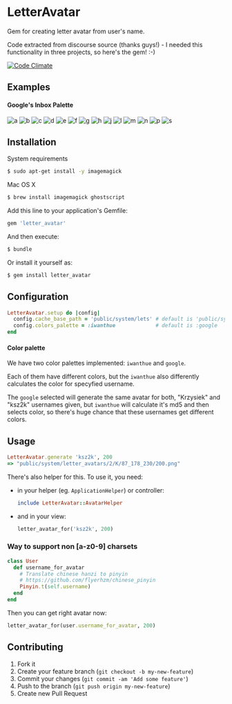 # LetterAvatar

Gem for creating letter avatar from user's name.

Code extracted from discourse source (thanks guys!) - I needed this functionality in three projects, so here's the gem! :-)

[![Code Climate](https://codeclimate.com/github/ksz2k/letter_avatar/badges/gpa.svg)](https://codeclimate.com/github/ksz2k/letter_avatar)

## Examples

#### Google's Inbox Palette

![a](https://cloud.githubusercontent.com/assets/5518/11028712/fb4ceb8a-86fb-11e5-8a94-c75eaf46b089.png) ![b](https://cloud.githubusercontent.com/assets/5518/11028713/fb55fc5c-86fb-11e5-9a67-a4e84ee618be.png) ![c](https://cloud.githubusercontent.com/assets/5518/11028715/fb5a8178-86fb-11e5-9312-9cc990b1a94f.png) ![d](https://cloud.githubusercontent.com/assets/5518/11028714/fb567f88-86fb-11e5-8e99-b14602321f69.png) ![e](https://cloud.githubusercontent.com/assets/5518/11028716/fb61d194-86fb-11e5-8bab-bc69cad905cc.png) ![f](https://cloud.githubusercontent.com/assets/5518/11028717/fb656d54-86fb-11e5-810a-f8a3847c0da8.png) ![g](https://cloud.githubusercontent.com/assets/5518/11028718/fb862e7c-86fb-11e5-8b46-42a64fb15f46.png) ![h](https://cloud.githubusercontent.com/assets/5518/11028719/fb8f1910-86fb-11e5-9794-433a9490b15a.png) ![j](https://cloud.githubusercontent.com/assets/5518/11028720/fb8f200e-86fb-11e5-8b20-476745abfe21.png) ![l](https://cloud.githubusercontent.com/assets/5518/11028721/fb923654-86fb-11e5-961c-92be1aaedef8.png) ![m](https://cloud.githubusercontent.com/assets/5518/11028722/fb9e68b6-86fb-11e5-8ba6-4e8ece3a9d89.png) ![n](https://cloud.githubusercontent.com/assets/5518/11028723/fba26826-86fb-11e5-9611-bde4bc7d84ed.png) ![p](https://cloud.githubusercontent.com/assets/5518/11028724/fbc4d9ec-86fb-11e5-85f3-0e0b46bbc9a1.png) ![s](https://cloud.githubusercontent.com/assets/5518/11028725/fbc5d464-86fb-11e5-937e-de11c747b70d.png)

## Installation

System requirements

```bash
$ sudo apt-get install -y imagemagick
```

Mac OS X

```bash
$ brew install imagemagick ghostscript
```

Add this line to your application's Gemfile:

```ruby
gem 'letter_avatar'
```

And then execute:

```bash
$ bundle
```

Or install it yourself as:

```bash
$ gem install letter_avatar
```

## Configuration

```ruby
LetterAvatar.setup do |config|
  config.cache_base_path = 'public/system/lets' # default is 'public/system'
  config.colors_palette = :iwanthue             # default is :google
end
```

#### Color palette

We have two color palettes implemented: `iwanthue` and `google`.

Each of them have different colors, but the `iwanthue` also differently calculates the color for specyfied username.

The `google` selected will generate the same avatar for both, "Krzysiek" and "ksz2k" usernames given, but `iwanthue` will calculate it's md5 and then selects color, so there's huge chance that these usernames get different colors.

## Usage

```ruby
LetterAvatar.generate 'ksz2k', 200
=> "public/system/letter_avatars/2/K/87_178_230/200.png"
```

There's also helper for this. To use it, you need:

* in your helper (eg. `ApplicationHelper`) or controller:

  ```ruby
  include LetterAvatar::AvatarHelper
  ```

* and in your view:

  ```ruby
  letter_avatar_for('ksz2k', 200)
  ```

### Way to support non [a-z0-9] charsets

```rb
class User
  def username_for_avatar
    # Translate chinese hanzi to pinyin
    # https://github.com/flyerhzm/chinese_pinyin
    Pinyin.t(self.username)
  end
end
```

Then you can get right avatar now:

```rb
letter_avatar_for(user.username_for_avatar, 200)
```

## Contributing

1. Fork it
2. Create your feature branch (`git checkout -b my-new-feature`)
3. Commit your changes (`git commit -am 'Add some feature'`)
4. Push to the branch (`git push origin my-new-feature`)
5. Create new Pull Request
